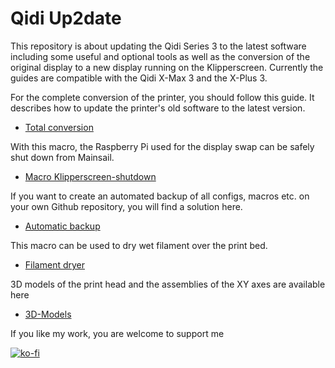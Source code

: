 # **Qidi Up2date**
This repository is about updating the Qidi Series 3 to the latest software including some useful and optional tools as well as the conversion of the original display to a new display running on the Klipperscreen.
Currently the guides are compatible with the Qidi X-Max 3 and the X-Plus 3.

For the complete conversion of the printer, you should follow this guide. It describes how to update the printer's old software to the latest version.
+ [Total conversion](Klipper-Update/update+upgrade.md)

With this macro, the Raspberry Pi used for the display swap can be safely shut down from Mainsail.
+ [Macro Klipperscreen-shutdown](Klipperscreen-Shutdown/README.md)

If you want to create an automated backup of all configs, macros etc. on your own Github repository, you will find a solution here.
+ [Automatic backup](Git-Backup/Autobackup.md)

This macro can be used to dry wet filament over the print bed.
+ [Filament dryer](dryer/dryer.md)

3D models of the print head and the assemblies of the XY axes are available here
+ [3D-Models](3D-Models/3D-Models.md)

If you like my work, you are welcome to support me

[![ko-fi](https://ko-fi.com/img/githubbutton_sm.svg)](https://ko-fi.com/G2G7VMD0W)
